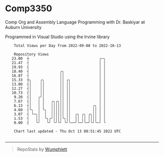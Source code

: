 # Comp3350
Comp Org and Assembly Language Programming with Dr. Baskiyar at Auburn University

Programmed in Visual Studio using the Irvine library

```
    Total Views per Day from 2022-09-08 to 2022-10-13

    Repository Views
   23.00  ┼                                ╭─╮
   21.47  ┤                                │ │
   19.93  ┤                                │ │
   18.40  ┤              ╭╮                │ │
   16.87  ┤              ││                │ │
   15.33  ┼╮    ╭╮       ││ ╭╮             │ │
   13.80  ┤│    ││       ││ ││             │ │
   12.27  ┤│    ││       ││ ││             │ │
   10.73  ┤│    ││       ││ ││             │ │
    9.20  ┤│   ╭╯│       ││ ││             │ │
    7.67  ┤│   │ │   ╭╮╭╮││ ││             │ │
    6.13  ┤│   │ │   ││││││ ││          ╭╮ │ │
    4.60  ┤╰╮  │ ╰╮  ││││││ ││          ││ │ │
    3.07  ┤ ╰─╮│  │  ││││││ ││  ╭╮ ╭╮ ╭╮││ │ │
    1.53  ┤   ││  ╰╮╭╯││││╰╮││  ││ ││ ││││ │ │
    0.00  ┤   ╰╯   ╰╯ ╰╯╰╯ ╰╯╰──╯╰─╯╰─╯╰╯╰─╯ ╰

    Chart last updated - Thu Oct 13 00:51:45 2022 UTC
    
```

---

> RepoStats by [Wumphlett](https://github.com/Wumphlett)
